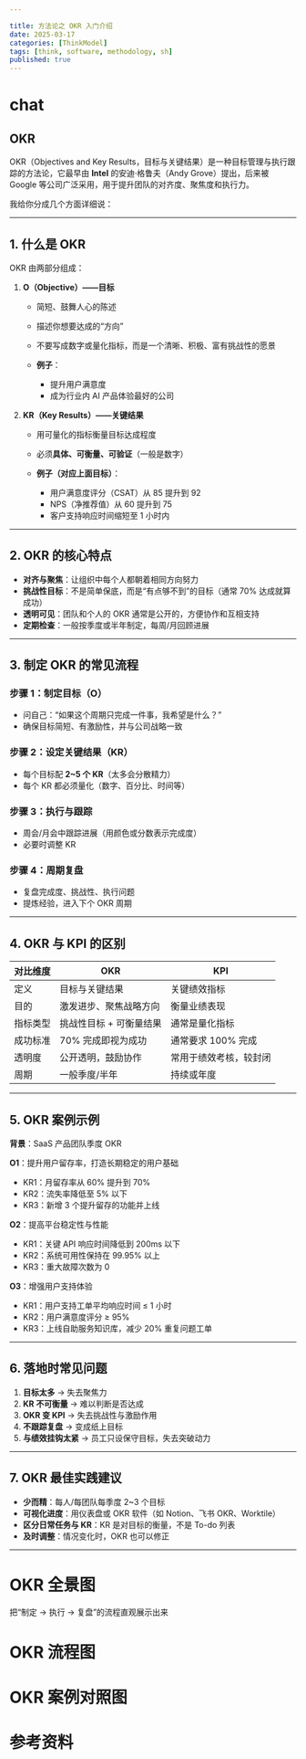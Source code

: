 ```yaml
---

title: 方法论之 OKR 入门介绍
date: 2025-03-17
categories: [ThinkModel]
tags: [think, software, methodology, sh]
published: true
---
```



# chat

## OKR

OKR（Objectives and Key Results，目标与关键结果）是一种目标管理与执行跟踪的方法论，它最早由 **Intel** 的安迪·格鲁夫（Andy Grove）提出，后来被 Google 等公司广泛采用，用于提升团队的对齐度、聚焦度和执行力。

我给你分成几个方面详细说：

---

## 1. 什么是 OKR

OKR 由两部分组成：

1. **O（Objective）——目标**

   * 简短、鼓舞人心的陈述
   * 描述你想要达成的“方向”
   * 不要写成数字或量化指标，而是一个清晰、积极、富有挑战性的愿景
   * **例子**：

     * 提升用户满意度
     * 成为行业内 AI 产品体验最好的公司
2. **KR（Key Results）——关键结果**

   * 用可量化的指标衡量目标达成程度
   * 必须**具体、可衡量、可验证**（一般是数字）
   * **例子（对应上面目标）**：

     * 用户满意度评分（CSAT）从 85 提升到 92
     * NPS（净推荐值）从 60 提升到 75
     * 客户支持响应时间缩短至 1 小时内

---

## 2. OKR 的核心特点

* **对齐与聚焦**：让组织中每个人都朝着相同方向努力
* **挑战性目标**：不是简单保底，而是“有点够不到”的目标（通常 70% 达成就算成功）
* **透明可见**：团队和个人的 OKR 通常是公开的，方便协作和互相支持
* **定期检查**：一般按季度或半年制定，每周/月回顾进展

---

## 3. 制定 OKR 的常见流程

### 步骤 1：制定目标（O）

* 问自己：“如果这个周期只完成一件事，我希望是什么？”
* 确保目标简短、有激励性，并与公司战略一致

### 步骤 2：设定关键结果（KR）

* 每个目标配 **2\~5 个 KR**（太多会分散精力）
* 每个 KR 都必须量化（数字、百分比、时间等）

### 步骤 3：执行与跟踪

* 周会/月会中跟踪进展（用颜色或分数表示完成度）
* 必要时调整 KR

### 步骤 4：周期复盘

* 复盘完成度、挑战性、执行问题
* 提炼经验，进入下个 OKR 周期

---

## 4. OKR 与 KPI 的区别

| 对比维度 | OKR           | KPI          |
| ---- | ------------- | ------------ |
| 定义   | 目标与关键结果       | 关键绩效指标       |
| 目的   | 激发进步、聚焦战略方向   | 衡量业绩表现       |
| 指标类型 | 挑战性目标 + 可衡量结果 | 通常是量化指标      |
| 成功标准 | 70% 完成即视为成功   | 通常要求 100% 完成 |
| 透明度  | 公开透明，鼓励协作     | 常用于绩效考核，较封闭  |
| 周期   | 一般季度/半年       | 持续或年度        |

---

## 5. OKR 案例示例

**背景**：SaaS 产品团队季度 OKR

**O1**：提升用户留存率，打造长期稳定的用户基础

* KR1：月留存率从 60% 提升到 70%
* KR2：流失率降低至 5% 以下
* KR3：新增 3 个提升留存的功能并上线

**O2**：提高平台稳定性与性能

* KR1：关键 API 响应时间降低到 200ms 以下
* KR2：系统可用性保持在 99.95% 以上
* KR3：重大故障次数为 0

**O3**：增强用户支持体验

* KR1：用户支持工单平均响应时间 ≤ 1 小时
* KR2：用户满意度评分 ≥ 95%
* KR3：上线自助服务知识库，减少 20% 重复问题工单

---

## 6. 落地时常见问题

1. **目标太多** → 失去聚焦力
2. **KR 不可衡量** → 难以判断是否达成
3. **OKR 变 KPI** → 失去挑战性与激励作用
4. **不跟踪复盘** → 变成纸上目标
5. **与绩效挂钩太紧** → 员工只设保守目标，失去突破动力

---

## 7. OKR 最佳实践建议

* **少而精**：每人/每团队每季度 2\~3 个目标
* **可视化进度**：用仪表盘或 OKR 软件（如 Notion、飞书 OKR、Worktile）
* **区分日常任务与 KR**：KR 是对目标的衡量，不是 To-do 列表
* **及时调整**：情况变化时，OKR 也可以修正

---

# OKR 全景图

把“制定 → 执行 → 复盘”的流程直观展示出来

# OKR 流程图

# OKR 案例对照图





# 参考资料


